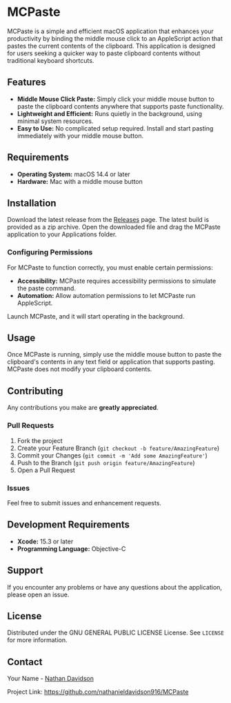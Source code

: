 # MCPaste

MCPaste is a simple and efficient macOS application that enhances your productivity by binding the middle mouse click to an AppleScript action that pastes the current contents of the clipboard. This application is designed for users seeking a quicker way to paste clipboard contents without traditional keyboard shortcuts.

## Features

- **Middle Mouse Click Paste:** Simply click your middle mouse button to paste the clipboard contents anywhere that supports paste functionality.
- **Lightweight and Efficient:** Runs quietly in the background, using minimal system resources.
- **Easy to Use:** No complicated setup required. Install and start pasting immediately with your middle mouse button.

## Requirements

- **Operating System:** macOS 14.4 or later
- **Hardware:** Mac with a middle mouse button

## Installation

Download the latest release from the [Releases](https://github.com/nathanieldavidson916/MCPaste/releases) page. The latest build is provided as a zip archive. Open the downloaded file and drag the MCPaste application to your Applications folder.

### Configuring Permissions

For MCPaste to function correctly, you must enable certain permissions:
- **Accessibility:** MCPaste requires accessibility permissions to simulate the paste command.
- **Automation:** Allow automation permissions to let MCPaste run AppleScript.

Launch MCPaste, and it will start operating in the background.

## Usage

Once MCPaste is running, simply use the middle mouse button to paste the clipboard's contents in any text field or application that supports pasting. MCPaste does not modify your clipboard contents.

## Contributing

Any contributions you make are **greatly appreciated**.

### Pull Requests

1. Fork the project
2. Create your Feature Branch (`git checkout -b feature/AmazingFeature`)
3. Commit your Changes (`git commit -m 'Add some AmazingFeature'`)
4. Push to the Branch (`git push origin feature/AmazingFeature`)
5. Open a Pull Request

### Issues

Feel free to submit issues and enhancement requests.

## Development Requirements

- **Xcode:** 15.3 or later
- **Programming Language:** Objective-C

## Support

If you encounter any problems or have any questions about the application, please open an issue.

## License

Distributed under the GNU GENERAL PUBLIC LICENSE License. See `LICENSE` for more information.

## Contact

Your Name - [Nathan Davidson](mailto:nathanieldavidson916@gmail.com)

Project Link: https://github.com/nathanieldavidson916/MCPaste

